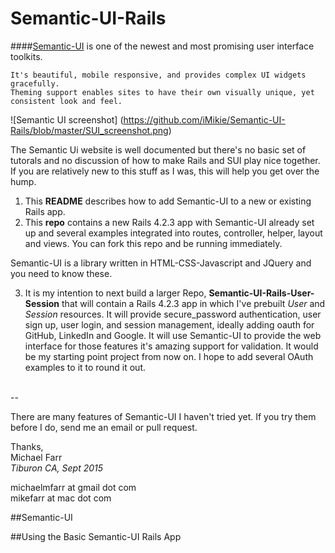 # Semantic-UI-Rails
####[Semantic-UI](www.semantic-ui.com) is one of the newest and most promising user interface toolkits.  
```
It's beautiful, mobile responsive, and provides complex UI widgets gracefully.  
Theming support enables sites to have their own visually unique, yet consistent look and feel.
```
![Semantic UI screenshot] (https://github.com/iMikie/Semantic-UI-Rails/blob/master/SUI_screenshot.png)

The Semantic Ui website is well documented but there's no basic set of tutorals and no discussion of how to make Rails and SUI play nice together. If you are relatively new to this stuff as I was, this will help you get over the hump.

1. This **README** describes how to add Semantic-UI to a new or existing Rails app.  
2. This **repo** contains a new Rails 4.2.3 app with Semantic-UI already set up and several examples integrated into routes, controller, helper, layout and views.  You can fork this repo and be running immediately.  

Semantic-UI is a library written in HTML-CSS-Javascript and JQuery and you need to know these.  

3. It is my intention to next build a larger Repo, **Semantic-UI-Rails-User-Session** that will contain a Rails 4.2.3 app in which I've prebuilt *User* and *Session* resources.  It will provide secure_password authentication, user sign up, user login, and session management, ideally adding oauth for GitHub, LinkedIn and Google.  It will use Semantic-UI to provide the web interface for those features it's amazing support for validation.  It would be my starting point project from now on. I hope to add several OAuth examples to it to round it out.  
<br>
--

There are many features of Semantic-UI I haven't tried yet.  If you try them before I do, send me an email or pull request.

Thanks, <br>
Michael Farr <br>
*Tiburon CA, Sept 2015*

michaelmfarr at gmail dot com <br>
mikefarr at mac dot com



##Semantic-UI

##Using the Basic Semantic-UI Rails App

